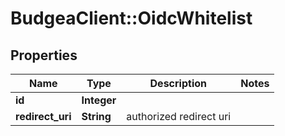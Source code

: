 # BudgeaClient::OidcWhitelist

## Properties
Name | Type | Description | Notes
------------ | ------------- | ------------- | -------------
**id** | **Integer** |  | 
**redirect_uri** | **String** | authorized redirect uri | 


